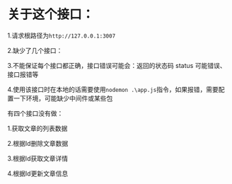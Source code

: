 # 关于这个接口：

1.请求根路径为`http://127.0.0.1:3007`

2.缺少了几个接口：

3.不能保证每个接口都正确，接口错误可能会：返回的状态码 status 可能错误、接口报错等

4.使用该接口时在本地的话需要使用`nodemon .\app.js`指令，如果报错，需要配置一下环境，可能缺少中间件或某些包



有四个接口没有做：

1.获取文章的列表数据

2.根据Id删除文章数据

3.根据Id获取文章详情

4.根据Id更新文章信息
